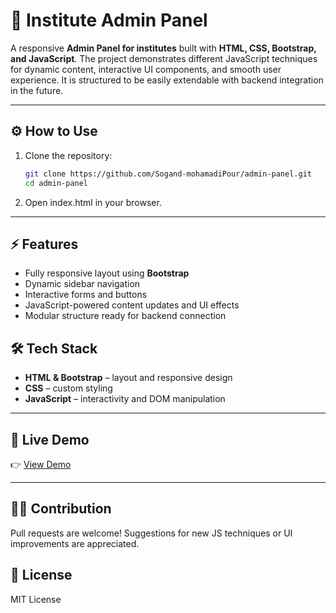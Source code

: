# 🏫 Institute Admin Panel

A responsive **Admin Panel for institutes** built with **HTML, CSS, Bootstrap, and JavaScript**. The project demonstrates different JavaScript techniques for dynamic content, interactive UI components, and smooth user experience. It is structured to be easily extendable with backend integration in the future.

---

## ⚙️ How to Use

1. Clone the repository:  
   ```bash
   git clone https://github.com/Sogand-mohamadiPour/admin-panel.git
   cd admin-panel
   ```
2. Open index.html in your browser.

---

## ⚡ Features
- Fully responsive layout using **Bootstrap**
- Dynamic sidebar navigation
- Interactive forms and buttons
- JavaScript-powered content updates and UI effects
- Modular structure ready for backend connection


   
## 🛠️ Tech Stack
- **HTML & Bootstrap** – layout and responsive design
- **CSS** – custom styling
- **JavaScript** – interactivity and DOM manipulation

---


## 📡 Live Demo
👉 [View Demo](https://sogand-mohamadipour.github.io/admin-panel/)

---

## 👩‍💻 Contribution
Pull requests are welcome! Suggestions for new JS techniques or UI improvements are appreciated.

## 📜 License
MIT License
